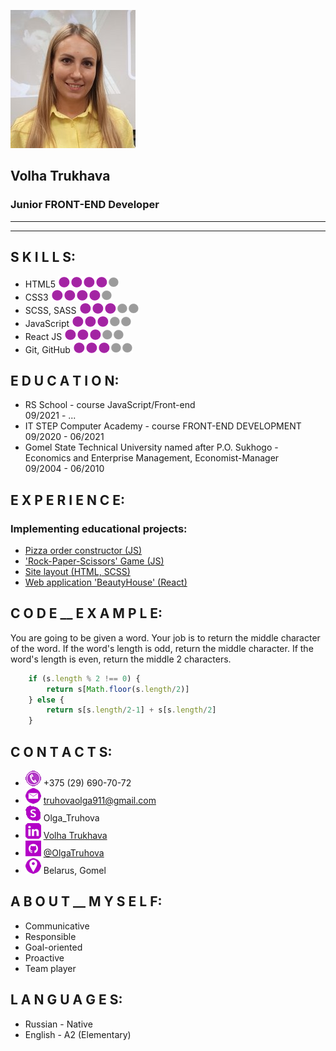 ![img](./img/my_foto.jpg)
## __Volha Trukhava__
### Junior FRONT-END Developer
***
***

## S K I L L S:
* HTML5 ![img](./img/dot.png)![img](./img/dot.png)![img](./img/dot.png)![img](./img/dot.png)![img](./img/circle.png) 
* CSS3 ![img](./img/dot.png)![img](./img/dot.png)![img](./img/dot.png)![img](./img/dot.png)![img](./img/circle.png)  
* SCSS, SASS ![img](./img/dot.png)![img](./img/dot.png)![img](./img/dot.png)![img](./img/circle.png)![img](./img/circle.png)  
* JavaScript ![img](./img/dot.png)![img](./img/dot.png)![img](./img/dot.png)![img](./img/circle.png)![img](./img/circle.png)  
* React JS ![img](./img/dot.png)![img](./img/dot.png)![img](./img/dot.png)![img](./img/circle.png)![img](./img/circle.png)  
* Git, GitHub ![img](./img/dot.png)![img](./img/dot.png)![img](./img/dot.png)![img](./img/circle.png)![img](./img/circle.png)

## E D U C A T I O N:
* RS School - course JavaScript/Front-end  
09/2021 - ...
* IT STEP Computer Academy - course FRONT-END DEVELOPMENT  
09/2020 - 06/2021
* Gomel State Technical University named after P.O. Sukhogo -  
Economics and Enterprise Management, Economist-Manager  
09/2004 - 06/2010

## E X P E R I E N C E:  
### Implementing educational projects:  
* [Pizza order constructor (JS)](https://github.com/OlgaTruhova/project-Pizza)  
* ['Rock-Paper-Scissors' Game (JS)](https://github.com/OlgaTruhova/KNB)  
* [Site layout (HTML, SCSS)](https://github.com/OlgaTruhova/HTML-CSS)  
* [Web application 'BeautyHouse' (React)](https://github.com/OlgaTruhova/my-project-BeautyHouse)  

## C O D E __ E X A M P L E:  
You are going to be given a word. Your job is to return the middle character of the word. If the word's length is odd, return the middle character. If the word's length is even, return the middle 2 characters.

```javascript
    if (s.length % 2 !== 0) {
        return s[Math.floor(s.length/2)]
    } else {
        return s[s.length/2-1] + s[s.length/2]
    }
```

## C O N T A C T S: 
* ![img](./img/phone.png) +375 (29) 690-70-72
* ![img](./img/email.png) truhovaolga911@gmail.com
* ![img](./img/Skype.png) Olga_Truhova
* ![img](./img/linkedIn.png) [Volha Trukhava](https://www.linkedin.com/in/volha-trukhava-461b76214/)  
* ![img](./img/github.png) [@OlgaTruhova](https://github.com/OlgaTruhova)
* ![img](./img/Location.png) Belarus, Gomel

## A B O U T __ M Y S E L F:  
* Communicative  
* Responsible  
* Goal-oriented  
* Proactive 
* Team player

## L A N G U A G E S:  
* Russian - Native   
* English - A2 (Elementary)